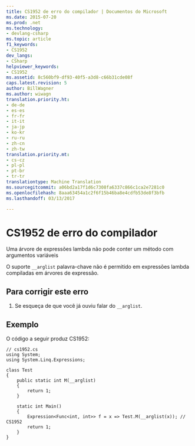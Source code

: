 ```yaml
---
title: CS1952 de erro do compilador | Documentos do Microsoft
ms.date: 2015-07-20
ms.prod: .net
ms.technology:
- devlang-csharp
ms.topic: article
f1_keywords:
- CS1952
dev_langs:
- CSharp
helpviewer_keywords:
- CS1952
ms.assetid: 8c560bf9-df93-40f5-a3d8-c66b31cde08f
caps.latest.revision: 5
author: BillWagner
ms.author: wiwagn
translation.priority.ht:
- de-de
- es-es
- fr-fr
- it-it
- ja-jp
- ko-kr
- ru-ru
- zh-cn
- zh-tw
translation.priority.mt:
- cs-cz
- pl-pl
- pt-br
- tr-tr
translationtype: Machine Translation
ms.sourcegitcommit: a06bd2a17f1d6c7308fa6337c866c1ca2e7281c0
ms.openlocfilehash: 8aaa63454a1c2f6f15b46ba8e4cdfb53de8f3bfb
ms.lasthandoff: 03/13/2017

---
```

# <a name="compiler-error-cs1952"></a>CS1952 de erro do compilador
Uma árvore de expressões lambda não pode conter um método com argumentos variáveis  
  
 O suporte `__arglist` palavra-chave não é permitido em expressões lambda compiladas em árvores de expressão.  
  
## <a name="to-correct-this-error"></a>Para corrigir este erro  
  
1.  Se esqueça de que você já ouviu falar do `__arglist`.  
  
## <a name="example"></a>Exemplo  
 O código a seguir produz CS1952:  
  
```  
// cs1952.cs  
using System;  
using System.Linq.Expressions;  
  
class Test  
{  
    public static int M(__arglist)  
    {  
        return 1;  
    }  
  
    static int Main()  
    {  
        Expression<Func<int, int>> f = x => Test.M(__arglist(x)); // CS1952  
        return 1;  
    }  
}  
  
```

